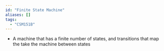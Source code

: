 ```yaml
---
id: "Finite State Machine"
aliases: []
tags:
  - "CSM151B"
---
```


- A machine that has a finite number of states, and transitions that map the
  take the machine between states
